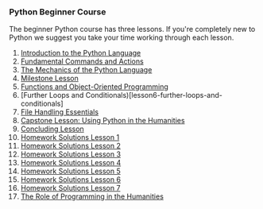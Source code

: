 ### Python Beginner Course
<link rel="stylesheet" href="../../cookbook.css">
The beginner Python course has three lessons. If you're completely new to Python we suggest you take your time working through each lesson.

1. [Introduction to the Python Language](lesson1-introduction-python-language)
2. [Fundamental Commands and Actions](lesson2-fundamental-commands-python)
3. [The Mechanics of the Python Language](lesson3-mechanics-python-language)
4. [Milestone Lesson](lesson4-milestone-lesson)
5. [Functions and Object-Oriented Programming](lesson5-functions-and-object-oriented-programming)
6. [Further Loops and Conditionals)[lesson6-further-loops-and-conditionals]
7. [File Handling Essentials](lesson7-file-handling-essentials)
8. [Capstone Lesson: Using Python in the Humanities](lesson8-capstone-using-python-in-humanities)
9. [Concluding Lesson](lesson9-concluding-lesson)
10. [Homework Solutions Lesson 1](homework-solutions-lesson1)
11. [Homework Solutions Lesson 2](homework-solutions-lesson2)
12. [Homework Solutions Lesson 3](homework-solutions-lesson3)
13. [Homework Solutions Lesson 4](homework-solutions-lesson4)
14. [Homework Solutions Lesson 5](homework-solutions-lesson5)
15. [Homework Solutions Lesson 6](homework-solutions-lesson6)
16. [Homework Solutions Lesson 7](homework-solutions-lesson7)
17. [The Role of Programming in the Humanities](Role-Programming-Humanities)
